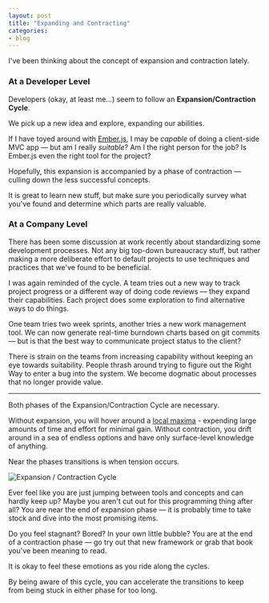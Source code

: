 ```yaml
---
layout: post
title: "Expanding and Contracting"
categories:
- blog
---
```


I've been thinking about the concept of expansion and contraction lately.

### At a Developer Level
Developers (okay, at least me...) seem to follow an **Expansion/Contraction Cycle**.

We pick up a new idea and explore, expanding our abilities. 

If I have toyed around with [Ember.js][ember], I may be *capable* of doing a client-side MVC app &mdash; but am I really 
*suitable*? Am I the right person for the job? Is Ember.js even the right tool for the project?

[ember]: http://emberjs.com/

Hopefully, this expansion is accompanied by a phase of contraction &mdash; culling down the less successful concepts.

It is great to learn new stuff, but make sure you periodically survey what you've found and determine which
parts are really valuable.

### At a Company Level
There has been some discussion at work recently about standardizing some development processes. Not
any big top-down bureaucracy stuff, but rather making a more deliberate effort to default projects to
use techniques and practices that we've found to be beneficial.

I was again reminded of the cycle. A team tries out a new way to track project progress or a different way
of doing code reviews &mdash; they expand their capabilities. Each project does some exploration to find alternative
ways to do things.

One team tries two week sprints, another tries a new work management tool. We can now generate real-time
burndown charts based on git commits &mdash; but is that the best way to communicate project status to the client?

There is strain on the teams from increasing capability without keeping an eye towards suitability. People
thrash around trying to figure out the Right Way to enter a bug into the system. We become dogmatic about
processes that no longer provide value.

---

Both phases of the Expansion/Contraction Cycle are necessary. 

Without expansion, you will hover around a [local maxima][max] - expending large amounts of time and effort 
for minimal gain. Without contraction, you drift around in a sea of endless options and have only surface-level
knowledge of anything.

[max]: http://en.wikipedia.org/wiki/Maxima_and_minima

Near the phases transitions is when tension occurs.

<div class="pic">
  <img alt="Expansion / Contraction Cycle" src="{{site.baseul}}/static/cycle.png">
</div>

Ever feel like you are just jumping between tools and concepts and can hardly keep up? Maybe you aren't
cut out for this programming thing after all? You are near the end of expansion phase &mdash; it is probably time to 
take stock and dive into the most promising items.

Do you feel stagnant? Bored? In your own little bubble? You are at the end of a contraction phase &mdash; go try out
that new framework or grab that book you've been meaning to read.

It is okay to feel these emotions as you ride along the cycles. 

By being aware of this cycle, you can accelerate the transitions to keep from being stuck in either phase for too long.
